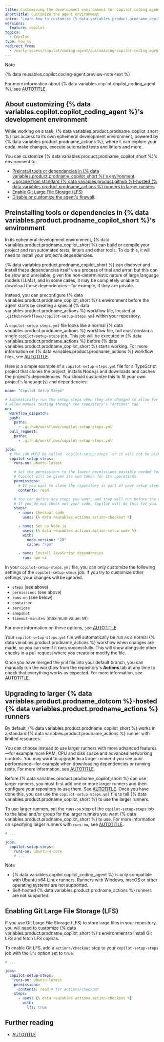 ```yaml
---
title: Customizing the development environment for Copilot coding agent
shortTitle: Customize the agent environment
intro: "Learn how to customize {% data variables.product.prodname_copilot %}'s development environment with additional tools."
versions:
  feature: copilot
topics:
  - Copilot
type: how_to
redirect_from:
  - /early-access/copilot/coding-agent/customizing-copilot-coding-agents-development-environment
---
```


> [!NOTE]
> {% data reusables.copilot.coding-agent.preview-note-text %}
>
> For more information about {% data variables.copilot.copilot_coding_agent %}, see [AUTOTITLE](/copilot/using-github-copilot/coding-agent/about-assigning-tasks-to-copilot).

## About customizing {% data variables.copilot.copilot_coding_agent %}'s development environment

While working on a task, {% data variables.product.prodname_copilot_short %} has access to its own ephemeral development environment, powered by {% data variables.product.prodname_actions %}, where it can explore your code, make changes, execute automated tests and linters and more.

You can customize {% data variables.product.prodname_copilot_short %}'s environment to:

* [Preinstall tools or dependencies in {% data variables.product.prodname_copilot_short %}'s environment](#preinstalling-tools-or-dependencies-in-copilots-environment).
* [Upgrade from standard {% data variables.product.github %}-hosted {% data variables.product.prodname_actions %} runners to larger runners](#upgrading-to-larger-github-hosted-github-actions-runners).
* [Enable Git Large File Storage (LFS)](#enabling-git-large-file-storage-lfs)
* [Disable or customize the agent's firewall](/copilot/customizing-copilot/customizing-or-disabling-the-firewall-for-copilot-coding-agent).

## Preinstalling tools or dependencies in {% data variables.product.prodname_copilot_short %}'s environment

In its ephemeral development environment, {% data variables.product.prodname_copilot_short %} can build or compile your project and run automated tests, linters and other tools. To do this, it will need to install your project's dependencies.

{% data variables.product.prodname_copilot_short %} can discover and install these dependencies itself via a process of trial and error, but this can be slow and unreliable, given the non-deterministic nature of large language models (LLMs), and in some cases, it may be completely unable to download these dependencies—for example, if they are private.

Instead, you can preconfigure {% data variables.product.prodname_copilot_short %}'s environment before the agent starts by creating a special {% data variables.product.prodname_actions %} workflow file, located at `.github/workflows/copilot-setup-steps.yml` within your repository.

A `copilot-setup-steps.yml` file looks like a normal {% data variables.product.prodname_actions %} workflow file, but must contain a single `copilot-setup-steps` job. This job will be executed in {% data variables.product.prodname_actions %} before {% data variables.product.prodname_copilot_short %} starts working. For more information on {% data variables.product.prodname_actions %} workflow files, see [AUTOTITLE](/actions/using-workflows/workflow-syntax-for-github-actions).

Here is a simple example of a `copilot-setup-steps.yml` file for a TypeScript project that clones the project, installs Node.js and downloads and caches the project's dependencies. You should customize this to fit your own project's language(s) and dependencies:

```yaml copy
name: "Copilot Setup Steps"

# Automatically run the setup steps when they are changed to allow for easy validation, and
# allow manual testing through the repository's "Actions" tab
on:
  workflow_dispatch:
  push:
    paths:
      - .github/workflows/copilot-setup-steps.yml
  pull_request:
    paths:
      - .github/workflows/copilot-setup-steps.yml

jobs:
  # The job MUST be called `copilot-setup-steps` or it will not be picked up by Copilot.
  copilot-setup-steps:
    runs-on: ubuntu-latest

    # Set the permissions to the lowest permissions possible needed for your steps.
    # Copilot will be given its own token for its operations.
    permissions:
      # If you want to clone the repository as part of your setup steps, for example to install dependencies, you'll need the `contents: read` permission. If you don't clone the repository in your setup steps, Copilot will do this for you automatically after the steps complete.
      contents: read

    # You can define any steps you want, and they will run before the agent starts.
    # If you do not check out your code, Copilot will do this for you.
    steps:
      - name: Checkout code
        uses: {% data reusables.actions.action-checkout %}

      - name: Set up Node.js
        uses: {% data reusables.actions.action-setup-node %}
        with:
          node-version: "20"
          cache: "npm"

      - name: Install JavaScript dependencies
        run: npm ci
```

In your `copilot-setup-steps.yml` file, you can only customize the following settings of the `copilot-setup-steps` job. If you try to customize other settings, your changes will be ignored.

* `steps` (see above)
* `permissions` (see above)
* `runs-on` (see below)
* `container `
* `services`
* `snapshot`
* `timeout-minutes` (maximum value: `59`)

For more information on these options, see [AUTOTITLE](/actions/writing-workflows/workflow-syntax-for-github-actions#jobs).

Your `copilot-setup-steps.yml` file will automatically be run as a normal {% data variables.product.prodname_actions %} workflow when changes are made, so you can see if it runs successfully. This will show alongside other checks in a pull request where you create or modify the file.

Once you have merged the yml file into your default branch, you can manually run the workflow from the repository's **Actions** tab at any time to check that everything works as expected. For more information, see [AUTOTITLE](/actions/managing-workflow-runs-and-deployments/managing-workflow-runs/manually-running-a-workflow).

## Upgrading to larger {% data variables.product.prodname_dotcom %}-hosted {% data variables.product.prodname_actions %} runners

By default, {% data variables.product.prodname_copilot_short %} works in a standard {% data variables.product.prodname_actions %} runner with limited resources.

You can choose instead to use larger runners with more advanced features—for example more RAM, CPU and disk space and advanced networking controls. You may want to upgrade to a larger runner if you see poor performance—for example when downloading dependencies or running tests. For more information, see [AUTOTITLE](/actions/using-github-hosted-runners/using-larger-runners/about-larger-runners).

Before {% data variables.product.prodname_copilot_short %} can use larger runners, you must first add one or more larger runners and then configure your repository to use them. See [AUTOTITLE](/actions/using-github-hosted-runners/managing-larger-runners). Once you have done this, you can use the `copilot-setup-steps.yml` file to tell {% data variables.product.prodname_copilot_short %} to use the larger runners.

To use larger runners, set the `runs-on` step of the `copilot-setup-steps` job to the label and/or group for the larger runners you want {% data variables.product.prodname_copilot_short %} to use. For more information on specifying larger runners with `runs-on`, see [AUTOTITLE](/actions/using-github-hosted-runners/running-jobs-on-larger-runners).

```yaml
# ...

jobs:
  copilot-setup-steps:
    runs-on: ubuntu-4-core
    # ...
```

> [!NOTE]
> * {% data variables.copilot.copilot_coding_agent %} is only compatible with Ubuntu x64 Linux runners. Runners with Windows, macOS or other operating systems are not supported.
> * Self-hosted {% data variables.product.prodname_actions %} runners are not supported.

## Enabling Git Large File Storage (LFS)

If you use Git Large File Storage (LFS) to store large files in your repository, you will need to customize {% data variables.product.prodname_copilot_short %}'s environment to install Git LFS and fetch LFS objects.

To enable Git LFS, add a `actions/checkout` step to your `copilot-setup-steps` job with the `lfs` option set to `true`.

```yaml copy
# ...

jobs:
  copilot-setup-steps:
    runs-on: ubuntu-latest
    permissions:
      contents: read # for actions/checkout
    steps:
      - uses: {% data reusables.actions.action-checkout %}
        with:
          lfs: true
```

## Further reading

* [AUTOTITLE](/copilot/customizing-copilot/customizing-or-disabling-the-firewall-for-copilot-coding-agent)
